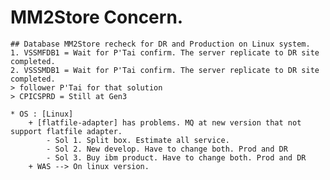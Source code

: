 # MM2Store Concern.
    ## Database MM2Store recheck for DR and Production on Linux system.
    1. VSSMFDB1 = Wait for P'Tai confirm. The server replicate to DR site completed.
    2. VSSSMDB1 = Wait for P'Tai confirm. The server replicate to DR site completed.
    > follower P'Tai for that solution
    > CPICSPRD = Still at Gen3

    * OS : [Linux]
        + [flatfile-adapter] has problems. MQ at new version that not support flatfile adapter.
            - Sol 1. Split box. Estimate all service.
            - Sol 2. New develop. Have to change both. Prod and DR
            - Sol 3. Buy ibm product. Have to change both. Prod and DR
        + WAS --> On linux version.

